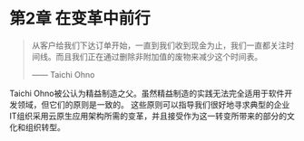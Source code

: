 # 第2章 在变革中前行

> 从客户给我们下达订单开始，一直到我们收到现金为止，我们一直都关注时间线。而且我们正在通过删除非附加值的废物来减少这个时间表。
>
> —— Taichi Ohno

Taichi Ohno被公认为精益制造之父。虽然精益制造的实践无法完全适用于软件开发领域，但它们的原则是一致的。 这些原则可以指导我们很好地寻求典型的企业IT组织采用云原生应用架构所需的变革，并且接受作为这一转变所带来的部分的文化和组织转型。